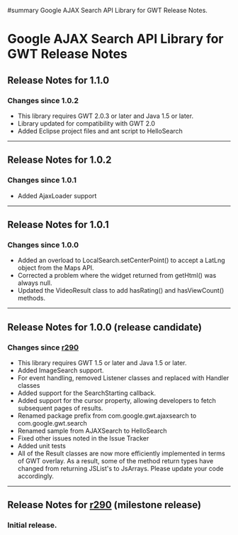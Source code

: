 ﻿#summary Google AJAX Search API Library for GWT Release Notes.

# Google AJAX Search API Library for GWT Release Notes #


## Release Notes for 1.1.0 ##
### Changes since 1.0.2 ###

  * This library requires GWT 2.0.3 or later and Java 1.5 or later.
  * Library updated for compatibility with GWT 2.0
  * Added Eclipse project files and ant script to HelloSearch


---

## Release Notes for 1.0.2 ##
### Changes since 1.0.1 ###

  * Added AjaxLoader support


---

## Release Notes for 1.0.1 ##
### Changes since 1.0.0 ###

  * Added an overload to LocalSearch.setCenterPoint() to accept a LatLng object from the Maps API.
  * Corrected a problem where the widget returned from getHtml() was always null.
  * Updated the VideoResult class to add hasRating() and hasViewCount() methods.


---

## Release Notes for 1.0.0 (release candidate) ##
### Changes since [r290](https://code.google.com/p/gwt-google-apis/source/detail?r=290) ###

  * This library requires GWT 1.5 or later and Java 1.5 or later.
  * Added ImageSearch support.
  * For event handling, removed Listener classes and replaced with Handler classes
  * Added support for the SearchStarting callback.
  * Added support for the cursor property, allowing developers to fetch subsequent pages of results.
  * Renamed package prefix from com.google.gwt.ajaxsearch to com.google.gwt.search
  * Renamed sample from AJAXSearch to HelloSearch
  * Fixed other issues noted in the Issue Tracker
  * Added unit tests
  * All of the Result classes are now more efficiently implemented in terms of GWT overlay. As a result, some of the method return types have changed from returning JSList's to JsArrays. Please update your code accordingly.


---

## Release Notes for [r290](https://code.google.com/p/gwt-google-apis/source/detail?r=290) (milestone release) ##
### Initial release. ###